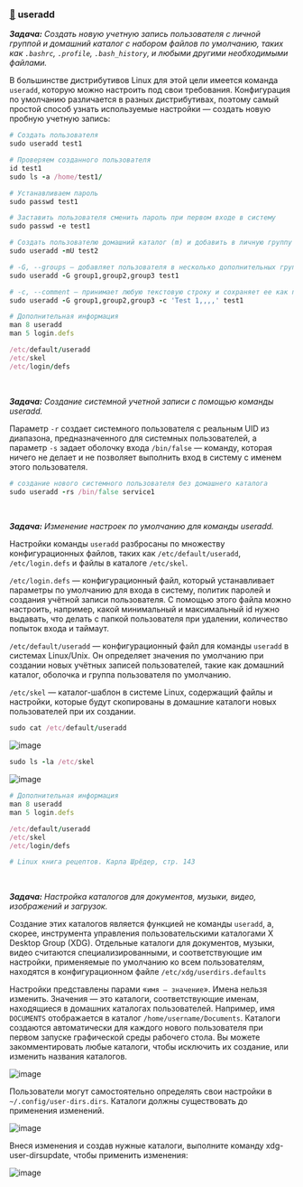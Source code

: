 ### [:diamond_shape_with_a_dot_inside:](#toc) <a name='3'>useradd</a>

_**Задача:** Создать новую учетную запись пользователя с личной группой и домашний каталог с набором файлов по умолчанию, таких как `.bashrc`, `.profile`, `.bash_history`, и любыми другими необходимыми файлами._

В большинстве дистрибутивов Linux для этой цели имеется команда `useradd`, которую можно настроить под свои требования. Конфигурация по умолчанию различается в разных дистрибутивах, поэтому самый простой способ узнать используемые настройки — создать новую пробную учетную запись:

```ruby
# Создать пользователя
sudo useradd test1

# Проверяем созданного пользователя
id test1
sudo ls -a /home/test1/

# Устанавливаем пароль
sudo passwd test1

# Заставить пользователя сменить пароль при первом входе в систему
sudo passwd -e test1

# Создать пользователю домашний каталог (m) и добавить в личную группу (U)
sudo useradd -mU test2

# -G, --groups — добавляет пользователя в несколько дополнительных групп
sudo useradd -G group1,group2,group3 test1

# -c, --comment — принимает любую текстовую строку и сохраняет ее как полное имя пользователя, комментарий или описание
sudo useradd -G group1,group2,group3 -c 'Test 1,,,,' test1
```


```ruby
# Дополнительная информация
man 8 useradd
man 5 login.defs

/etc/default/useradd
/etc/skel
/etc/login/defs
```


<br>

_**Задача:** Создание системной учетной записи с помощью команды useradd._


Параметр `-r` создает системного пользователя с реальным UID из диапазона, предназначенного для системных пользователей, а параметр `-s` задает оболочку входа `/bin/false` — команду, которая ничего не делает и не позволяет выполнить вход в систему с именем этого пользователя.

```ruby
# создание нового системного пользователя без домашнего каталога
sudo useradd -rs /bin/false service1
```


<br>

_**Задача:** Изменение настроек по умолчанию для команды useradd._

Настройки команды `useradd` разбросаны по множеству конфигурационных файлов, таких как `/etc/default/useradd`, `/etc/login.defs` и файлы в каталоге `/etc/skel`.

`/etc/login.defs` — конфигурационный файл, который устанавливает параметры по умолчанию для входа в систему, политик паролей и создания учётной записи пользователя. С помощью этого файла можно настроить, например, какой минимальный и максимальный id нужно выдавать, что делать с папкой пользователя при удалении, количество попыток входа и таймаут.

`/etc/default/useradd` — конфигурационный файл для команды `useradd` в системах Linux/Unix. Он определяет значения по умолчанию при создании новых учётных записей пользователей, такие как домашний каталог, оболочка и группа пользователя по умолчанию.

`/etc/skel` — каталог-шаблон в системе Linux, содержащий файлы и настройки, которые будут скопированы в домашние каталоги новых пользователей при их создании.

```ruby
sudo cat /etc/default/useradd
```
![image](https://github.com/user-attachments/assets/e0e5cadf-f70b-4f64-8511-e9adf2515670)

```ruby
sudo ls -la /etc/skel
```
![image](https://github.com/user-attachments/assets/6e9895a5-1882-4f63-b6c2-be498c2fe649)


```ruby
# Дополнительная информация
man 8 useradd
man 5 login.defs

/etc/default/useradd
/etc/skel
/etc/login/defs

# Linux книга рецептов. Карла Шрёдер, стр. 143
```


<br>

_**Задача:** Настройка каталогов для документов, музыки, видео, изображений и загрузок._

Создание этих каталогов является функцией не команды `useradd`, а, скорее, инструмента управления пользовательскими каталогами X Desktop Group (XDG). Отдельные каталоги для документов, музыки, видео считаются специализированными, и соответствующие им настройки, применяемые по умолчанию ко всем пользователям, находятся в конфигурационном файле `/etc/xdg/userdirs.defaults`
 
Настройки представлены парами «`имя — значение`». Имена нельзя изменить. Значения — это каталоги, соответствующие именам, находящиеся в домашних каталогах пользователей. Например, имя `DOCUMENTS` отображается в каталог `/home/username/Documents`. Каталоги создаются автоматически для каждого нового пользователя при первом запуске графической среды рабочего стола. Вы можете закомментировать любые каталоги, чтобы исключить их создание, или изменить названия каталогов.

![image](https://github.com/user-attachments/assets/76466daf-1273-4a2d-89d8-07c70b5d958f)


Пользователи могут самостоятельно определять свои настройки в `~/.config/user-dirs.dirs`. Каталоги должны существовать до применения изменений.

![image](https://github.com/user-attachments/assets/51da3052-68ed-49eb-9dbc-7e68a6980d5e)

Внеся изменения и создав нужные каталоги, выполните команду xdg-user-dirsupdate, чтобы применить изменения:

![image](https://github.com/user-attachments/assets/3ad94e8e-62d1-4f5e-bed5-a2a9524d974b)



















